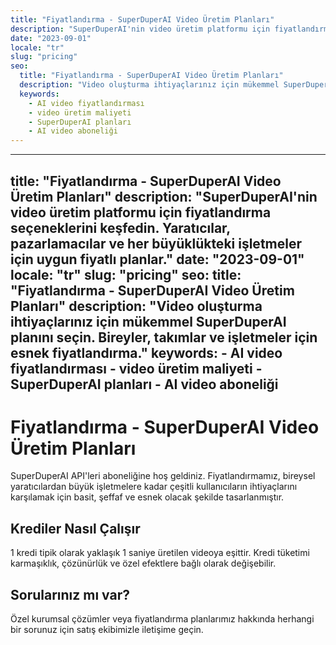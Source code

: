 ```yaml
---
title: "Fiyatlandırma - SuperDuperAI Video Üretim Planları"
description: "SuperDuperAI'nin video üretim platformu için fiyatlandırma seçeneklerini keşfedin. Yaratıcılar, pazarlamacılar ve her büyüklükteki işletmeler için uygun fiyatlı planlar."
date: "2023-09-01"
locale: "tr"
slug: "pricing"
seo:
  title: "Fiyatlandırma - SuperDuperAI Video Üretim Planları"
  description: "Video oluşturma ihtiyaçlarınız için mükemmel SuperDuperAI planını seçin. Bireyler, takımlar ve işletmeler için esnek fiyatlandırma."
  keywords:
    - AI video fiyatlandırması
    - video üretim maliyeti
    - SuperDuperAI planları
    - AI video aboneliği
---
```


---
title: "Fiyatlandırma - SuperDuperAI Video Üretim Planları"
description: "SuperDuperAI'nin video üretim platformu için fiyatlandırma seçeneklerini keşfedin. Yaratıcılar, pazarlamacılar ve her büyüklükteki işletmeler için uygun fiyatlı planlar."
date: "2023-09-01"
locale: "tr"
slug: "pricing"
seo:
  title: "Fiyatlandırma - SuperDuperAI Video Üretim Planları"
  description: "Video oluşturma ihtiyaçlarınız için mükemmel SuperDuperAI planını seçin. Bireyler, takımlar ve işletmeler için esnek fiyatlandırma."
  keywords:
    - AI video fiyatlandırması
    - video üretim maliyeti
    - SuperDuperAI planları
    - AI video aboneliği
---

# Fiyatlandırma - SuperDuperAI Video Üretim Planları

SuperDuperAI API'leri aboneliğine hoş geldiniz. Fiyatlandırmamız, bireysel yaratıcılardan büyük işletmelere kadar çeşitli kullanıcıların ihtiyaçlarını karşılamak için basit, şeffaf ve esnek olacak şekilde tasarlanmıştır.

## Krediler Nasıl Çalışır

1 kredi tipik olarak yaklaşık 1 saniye üretilen videoya eşittir. Kredi tüketimi karmaşıklık, çözünürlük ve özel efektlere bağlı olarak değişebilir.

## Sorularınız mı var?

Özel kurumsal çözümler veya fiyatlandırma planlarımız hakkında herhangi bir sorunuz için satış ekibimizle iletişime geçin.
